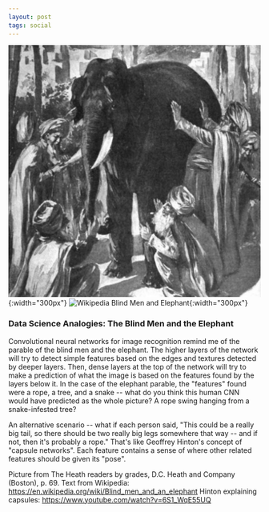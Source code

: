 ```yaml
---
layout: post
tags: social
---
```

![Heath Readers Elephant Parable](/images/63876015-46159480-c98a-11e9-9d07-0f1a7163f1c6.png){:width="300px"}
![Wikipedia Blind Men and Elephant](/images/63876172-9260d480-c98a-11e9-9736-aecf5c2dc8a0.png.png){:width="300px"}

### Data Science Analogies: The Blind Men and the Elephant
Convolutional neural networks for image recognition remind me of the parable of the blind men and the elephant. The higher layers of the network will try to detect simple features based on the edges and textures detected by deeper layers. Then, dense layers at the top of the network will try to make a prediction of what the image is based on the features found by the layers below it. In the case of the elephant parable, the "features" found were a rope, a tree, and a snake -- what do you think this human CNN would have predicted as the whole picture? A rope swing hanging from a snake-infested tree?

An alternative scenario -- what if each person said, "This could be a really big tail, so there should be two really big legs somewhere that way -- and if not, then it's probably a rope." That's like Geoffrey Hinton's concept of "capsule networks". Each feature contains a sense of where other related features should be given its "pose".

Picture from The Heath readers by grades, D.C. Heath and Company (Boston), p. 69.
Text from Wikipedia: https://en.wikipedia.org/wiki/Blind_men_and_an_elephant
Hinton explaining capsules: https://www.youtube.com/watch?v=6S1_WqE55UQ
